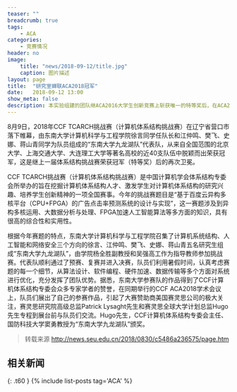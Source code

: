 ```yaml
---
teaser: ""
breadcrumb: true
tags:
    - ACA
categories:
    - 竞赛情况
header: no
image:
    title: "news/2018-09-12/title.jpg"
    caption: 图片描述
layout: page
title:  "研究室蝉联ACA2018冠军"
date:   2018-09-12 13:00
show_meta: false
description: 本实验组建的团队继ACA2016大学生创新竞赛上斩获唯一的特等奖后，在ACA2018计算机体系结构挑战赛再次荣获冠军。
---
```


8月9日，2018年CCF TCARCH挑战赛（计算机体系结构挑战赛）在辽宁省营口市落下帷幕，由东南大学计算机科学与工程学院徐言同学任队长和江仲鸣、樊飞、史娜、蒋山青同学为队员组成的“东南大学九龙湖队”代表队，从来自全国范围的北京大学、上海交通大学、大连理工大学等著名高校的近40支队伍中脱颖而出荣获冠军，这是继上一届体系结构挑战赛荣获冠军（特等奖）后的再次卫冕。

CCF TCARCH挑战赛（计算机体系结构挑战赛）是中国计算机学会体系结构专委会所举办的旨在挖掘计算机体系结构人才、激发学生对计算机体系结构的研究兴趣、培养学生创新精神的一项全国赛事。今年的挑战赛题目是“基于百度云异构多核平台（CPU+FPGA）的广告点击率预测系统的设计与实现”，这一赛题涉及到异构多核运用、大数据分析与处理、FPGA加速人工智能算法等多方面的知识，具有很高的综合性和实用性。

根据今年赛题的特点，东南大学计算机科学与工程学院召集了计算机系统结构、人工智能和网络安全三个方向的徐言、江仲鸣、樊飞、史娜、蒋山青五名研究生组成“东南大学九龙湖队”，由学院杨全胜副教授和吴强高工作为指导教师参加挑战赛。代表队顺利通过了预赛、复赛并进入决赛，队员们利用暑假时间，认真考虑赛题的每一个细节，从算法设计、软件编程、硬件加速、数据传输等多个方面对系统进行优化，充分发挥了团队优势。据悉，东南大学参赛队的作品得到了CCF计算机体系结构专委会众多专家学者的赞誉，在同期举行的CCF ACA2018学术会议上，队员们展出了自己的参赛作品，引起了大赛赞助商美国赛灵思公司的极大关注，赛灵思研究院高级总监Patrick Lysaght先生和赛灵思全球大学计划总监Hugo先生专程到展台前与队员们交流。Hugo先生，CCF计算机体系结构专委会主任、国防科技大学窦勇教授为“东南大学九龙湖队”颁奖。

> 转载来源 http://news.seu.edu.cn/2018/0830/c5486a236575/page.htm

## 相关新闻
{: .t60 }
{% include list-posts tag='ACA' %}
